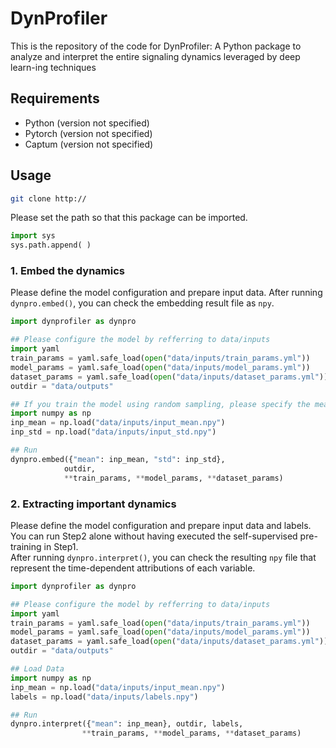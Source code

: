 # DynProfiler
This is the repository of the code for DynProfiler: A Python package to analyze and interpret the entire signaling dynamics leveraged by deep learn-ing techniques

## Requirements
- Python (version not specified)
- Pytorch (version not specified)
- Captum (version not specified)

## Usage
```bash
git clone http://
```
Please set the path so that this package can be imported.  

```python
import sys
sys.path.append( )
```
### 1. Embed the dynamics
Please define the model configuration and prepare input data. After running `dynpro.embed()`, you can check the embedding result file as `npy`.
```python
import dynprofiler as dynpro

## Please configure the model by refferring to data/inputs
import yaml
train_params = yaml.safe_load(open("data/inputs/train_params.yml"))
model_params = yaml.safe_load(open("data/inputs/model_params.yml"))
dataset_params = yaml.safe_load(open("data/inputs/dataset_params.yml"))
outdir = "data/outputs"

## If you train the model using random sampling, please specify the mean and std.
import numpy as np
inp_mean = np.load("data/inputs/input_mean.npy")
inp_std = np.load("data/inputs/input_std.npy")

## Run
dynpro.embed({"mean": inp_mean, "std": inp_std},
            outdir,
            **train_params, **model_params, **dataset_params)
```
### 2. Extracting important dynamics
Please define the model configuration and prepare input data and labels.   
You can run Step2 alone without having executed the self-supervised pre-training in Step1.  
After running `dynpro.interpret()`, you can check the resulting `npy` file that represent the time-dependent attributions of each variable.
```python
import dynprofiler as dynpro

## Please configure the model by refferring to data/inputs
import yaml
train_params = yaml.safe_load(open("data/inputs/train_params.yml"))
model_params = yaml.safe_load(open("data/inputs/model_params.yml"))
dataset_params = yaml.safe_load(open("data/inputs/dataset_params.yml"))
outdir = "data/outputs"

## Load Data
import numpy as np
inp_mean = np.load("data/inputs/input_mean.npy")
labels = np.load("data/inputs/labels.npy")

## Run
dynpro.interpret({"mean": inp_mean}, outdir, labels,
                **train_params, **model_params, **dataset_params)
